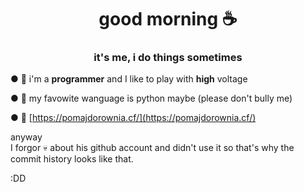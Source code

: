 <h1 align="center">good morning ☕</h1>
<h3 align="center">it's me, i do things sometimes</h2>

● 🎅 i'm a **programmer** and I like to play with **high** voltage

● 🎹 my favowite wanguage is python maybe (please don't bully me)

● 🍅 [https://pomajdorownia.cf/](https://pomajdorownia.cf/)

anyway<br>
I forgor 💀 about his github account and didn't use it so that's why the commit history looks like that.

:DD
